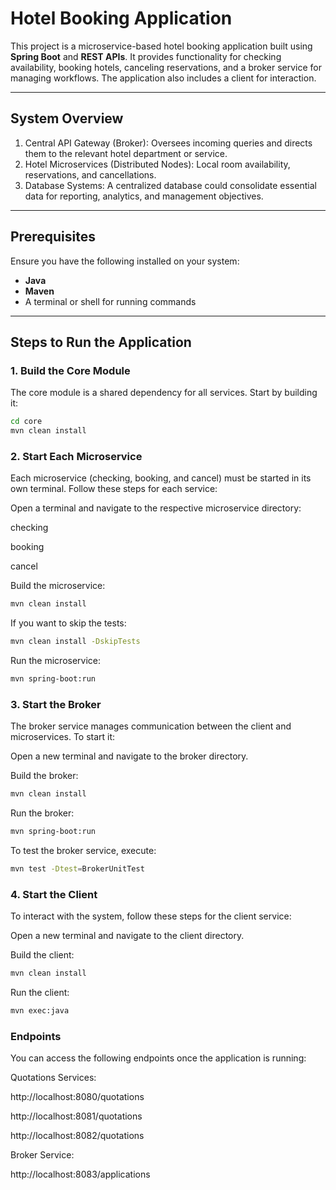 # Hotel Booking Application

This project is a microservice-based hotel booking application built using **Spring Boot** and **REST APIs**. It provides functionality for checking availability, booking hotels, canceling reservations, and a broker service for managing workflows. The application also includes a client for interaction.

---
## System Overview
1. Central API Gateway (Broker): Oversees incoming queries and directs them to 
the relevant hotel department or service.
2. Hotel Microservices (Distributed Nodes): Local room availability, reservations, and cancellations.
3. Database Systems: A centralized database could consolidate essential data for reporting, analytics, and management objectives.
---
## **Prerequisites**

Ensure you have the following installed on your system:

- **Java** 
- **Maven** 
- A terminal or shell for running commands

---

## **Steps to Run the Application**

### **1. Build the Core Module**

The core module is a shared dependency for all services. Start by building it:
```bash
cd core
mvn clean install
 ```


### **2. Start Each Microservice**

Each microservice (checking, booking, and cancel) must be started in its own terminal. Follow these steps for each service:

Open a terminal and navigate to the respective microservice directory:

checking

booking

cancel

Build the microservice:

```bash
mvn clean install
 ```
If you want to skip the tests:

```bash
mvn clean install -DskipTests
 ```
Run the microservice:

```bash
mvn spring-boot:run
 ```
### **3. Start the Broker**

The broker service manages communication between the client and microservices. To start it:

Open a new terminal and navigate to the broker directory.

Build the broker:

```bash
mvn clean install
 ```
 Run the broker:

 ```bash
 mvn spring-boot:run
 ```
 To test the broker service, execute:

  ```bash
  mvn test -Dtest=BrokerUnitTest

   ```

### **4. Start the Client**
To interact with the system, follow these steps for the client service:

Open a new terminal and navigate to the client directory.

Build the client:

```bash
mvn clean install
 ```
Run the client:

 ```bash
 mvn exec:java
 ```

 ### **Endpoints**
 You can access the following endpoints once the application is running:

 Quotations Services:

http://localhost:8080/quotations

http://localhost:8081/quotations

http://localhost:8082/quotations

Broker Service:

http://localhost:8083/applications
